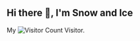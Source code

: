 ## Hi there 👋, I'm Snow and Ice

My ![Visitor Count](https://profile-counter.glitch.me/SnowAndIceCode/count.svg) Visitor.

<!--
**SnowAndIceCode/SnowAndIceCode** is a ✨ _special_ ✨ repository because its `README.md` (this file) appears on your GitHub profile.

Here are some ideas to get you started:

- 🔭 I’m currently working on ...
- 🌱 I’m currently learning ...
- 👯 I’m looking to collaborate on ...
- 🤔 I’m looking for help with ...
- 💬 Ask me about ...
- 📫 How to reach me: ...
- 😄 Pronouns: ...
- ⚡ Fun fact: ...
-->

